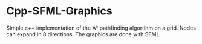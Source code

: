 # Cpp-SFML-Graphics

Simple c++ implementation of the A* pathfinding algortihm on a grid. Nodes can expand in 8 directions.
The graphics are done with SFML
